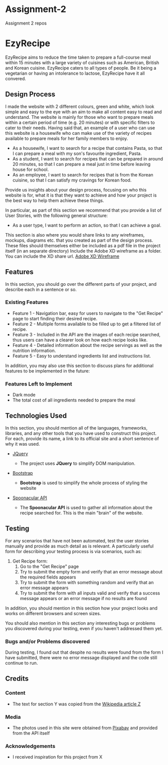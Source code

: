 # Assignment-2
Assignment 2 repos

# EzyRecipe

EzyRecipe aims to reduce the time taken to prepare a full-course meal within 15 minutes with a large variety of cuisines such as 
American, British and Korean cuisine. EzyRecipe caters to all types of people. Be it being a vegetarian or having an intolerance to lactose,
EzyRecipe have it all convered.
 
## Design Process

I made the website with 2 different colours, green and white, which look simple and easy to the eye with an aim to make all content easy to read and understand. The website is mainly for those who want to prepare meals within a certain period of time (e.g. 20 minutes) or with specific filters to cater to their needs. Having said that, an example of a user who can use this website is a housewife who can make use of the variety of recipes available to prepare meals for her family members to enjoy.

- As a housewife, I want to search for a recipe that contains Pasta, so that I can prepare a meal with my son's favourite ingredient, Pasta.
- As a student, I want to search for recipes that can be prepared in around 20 minutes, so that I can prepare a meal just in time before leaving house for school.
- As an employee, I want to search for recipes that is from the Korean cuisine, so that I can satisfy my cravings for Korean food.

Provide us insights about your design process, focusing on who this website is for, what it is that they want to achieve and how your project is the best way to help them achieve these things.

In particular, as part of this section we recommend that you provide a list of User Stories, with the following general structure:
- As a user type, I want to perform an action, so that I can achieve a goal.

This section is also where you would share links to any wireframes, mockups, diagrams etc. that you created as part of the design process. 
These files should themselves either be included as a pdf file in the project itself (in an separate directory)
Include the Adobe XD wireframe as a folder. You can include the XD share url. 
[Adobe XD Wireframe](https://xd.adobe.com/view/471d1f6d-1b7e-4a70-9801-b3aff50f69d6-124e/)

## Features

In this section, you should go over the different parts of your project, and describe each in a sentence or so.
 
### Existing Features
- Feature 1 - Navigation bar, easy for users to navigate to the "Get Recipe" page to start finding their desired recipe.
- Feature 2 - Multiple forms available to be filled up to get a filtered list of recipe.
- Feature 3 - Included in the API are the images of each recipe searched, thus users can have a clearer look on how each recipe looks like.
- Feature 4 - Detailed information about the recipe servings as well as the nutrition information.
- Feature 5 - Easy to understand ingredients list and instructions list.

In addition, you may also use this section to discuss plans for additional features to be implemented in the future:

### Features Left to Implement
- Dark mode
- The total cost of all ingredients needed to prepare the meal

## Technologies Used

In this section, you should mention all of the languages, frameworks, libraries, and any other tools that you have used to construct this project. For each, provide its name, a link to its official site and a short sentence of why it was used.

- [JQuery](https://jquery.com)
    - The project uses **JQuery** to simplify DOM manipulation.

- [Bootstrap](https://getbootstrap.com/)
    - **Bootstrap** is used to simplify the whole process of styling the website

- [Spoonacular API](https://spoonacular.com/food-api/docs#Get-Recipe-Information)
    - The **Spoonacular API** is used to gather all information about the recipe searched for. This is the main "brain" of the website.


## Testing

For any scenarios that have not been automated, test the user stories manually and provide as much detail as is relevant. A particularly useful form for describing your testing process is via scenarios, such as:

1. Get Recipe form:
    1. Go to the "Get Recipe" page
    2. Try to submit the empty form and verify that an error message about the required fields appears
    3. Try to submit the form with something random and verify that an error message appears
    4. Try to submit the form with all inputs valid and verify that a success message appears or an error message if no results are found

In addition, you should mention in this section how your project looks and works on different browsers and screen sizes.

You should also mention in this section any interesting bugs or problems you discovered during your testing, even if you haven't addressed them yet.
### Bugs and/or Problems discovered
During testing, I found out that despite no results were found from the form I have submitted, there were no error message displayed and the code still continue to run.


## Credits

### Content
- The text for section Y was copied from the [Wikipedia article Z](https://en.wikipedia.org/wiki/Z)

### Media
- The photos used in this site were obtained from [Pixabay](https://pixabay.com) and provided from the API itself

### Acknowledgements

- I received inspiration for this project from X
